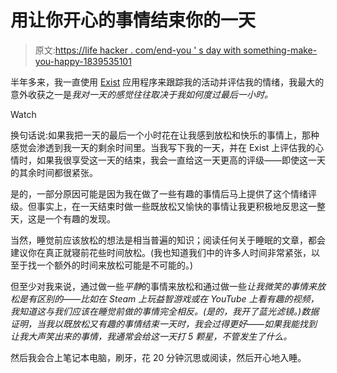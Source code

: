 # 用让你开心的事情结束你的一天

> 原文:[https://life hacker . com/end-you ' s day with something-make-you-happy-1839535101](https://lifehacker.com/end-your-day-with-something-that-makes-you-happy-1839535101)

半年多来，我一直使用 [Exist](https://exist.io/) 应用程序来跟踪我的活动并评估我的情绪，我最大的意外收获之一是*我对一天的感觉往往取决于我如何度过最后一小时。*

Watch

换句话说:如果我把一天的最后一个小时花在让我感到放松和快乐的事情上，那种感觉会渗透到我一天的剩余时间里。当我写下我的一天，并在 Exist 上评估我的心情时，如果我很享受这一天的结束，我会一直给这一天更高的评级——即使这一天的其余时间都很紧张。

是的，一部分原因可能是因为我在做了一些有趣的事情后马上提供了这个情绪评级。但事实上，在一天结束时做一些既放松又愉快的事情让我更积极地反思这一整天，这是一个有趣的发现。

当然，睡觉前应该放松的想法是相当普遍的知识；阅读任何关于睡眠的文章，都会建议你在真正就寝前花些时间放松。(我也知道我们中的许多人时间非常紧张，以至于找一个额外的时间来放松可能是不可能的。)

但至少对我来说，通过做一些*平静*的事情来放松和通过做一些*让我微笑的事情来放松是有区别的——比如在 Steam 上玩益智游戏或在 YouTube 上看有趣的视频，我知道这与我们应该在睡觉前做的事情完全相反。(是的，我开了蓝光滤镜。)数据证明，当我以既放松又有趣的事情结束一天时，我会过得更好——如果我能找到让我大声笑出来的事情，我通常会给这一天打 5 颗星，不管发生了什么。*

然后我会合上笔记本电脑，刷牙，花 20 分钟沉思或阅读，然后开心地入睡。